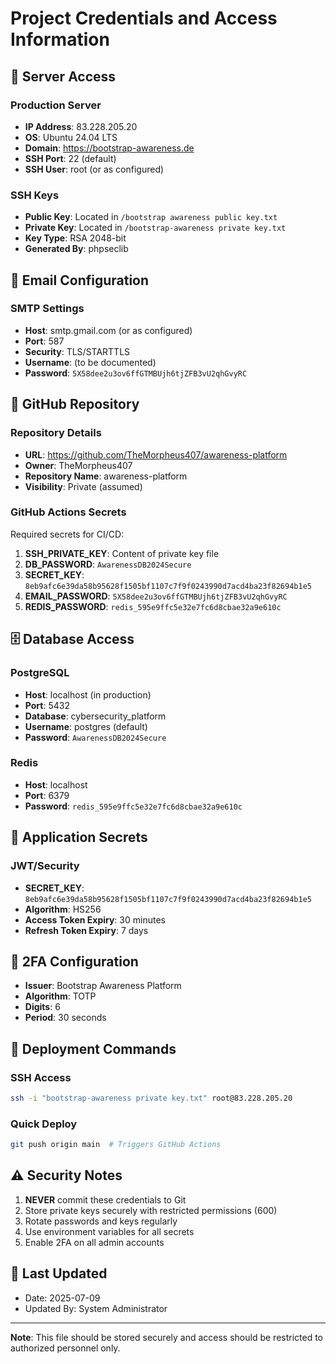 # Project Credentials and Access Information

## 🔐 Server Access

### Production Server
- **IP Address**: 83.228.205.20
- **OS**: Ubuntu 24.04 LTS
- **Domain**: https://bootstrap-awareness.de
- **SSH Port**: 22 (default)
- **SSH User**: root (or as configured)

### SSH Keys
- **Public Key**: Located in `/bootstrap awareness public key.txt`
- **Private Key**: Located in `/bootstrap-awareness private key.txt`
- **Key Type**: RSA 2048-bit
- **Generated By**: phpseclib

## 📧 Email Configuration

### SMTP Settings
- **Host**: smtp.gmail.com (or as configured)
- **Port**: 587
- **Security**: TLS/STARTTLS
- **Username**: (to be documented)
- **Password**: `5X58dee2u3ov6ffGTMBUjh6tjZFB3vU2qhGvyRC`

## 🐙 GitHub Repository

### Repository Details
- **URL**: https://github.com/TheMorpheus407/awareness-platform
- **Owner**: TheMorpheus407
- **Repository Name**: awareness-platform
- **Visibility**: Private (assumed)

### GitHub Actions Secrets
Required secrets for CI/CD:
1. **SSH_PRIVATE_KEY**: Content of private key file
2. **DB_PASSWORD**: `AwarenessDB2024Secure`
3. **SECRET_KEY**: `8eb9afc6e39da58b95628f1505bf1107c7f9f0243990d7acd4ba23f82694b1e5`
4. **EMAIL_PASSWORD**: `5X58dee2u3ov6ffGTMBUjh6tjZFB3vU2qhGvyRC`
5. **REDIS_PASSWORD**: `redis_595e9ffc5e32e7fc6d8cbae32a9e610c`

## 🗄️ Database Access

### PostgreSQL
- **Host**: localhost (in production)
- **Port**: 5432
- **Database**: cybersecurity_platform
- **Username**: postgres (default)
- **Password**: `AwarenessDB2024Secure`

### Redis
- **Host**: localhost
- **Port**: 6379
- **Password**: `redis_595e9ffc5e32e7fc6d8cbae32a9e610c`

## 🔑 Application Secrets

### JWT/Security
- **SECRET_KEY**: `8eb9afc6e39da58b95628f1505bf1107c7f9f0243990d7acd4ba23f82694b1e5`
- **Algorithm**: HS256
- **Access Token Expiry**: 30 minutes
- **Refresh Token Expiry**: 7 days

## 📱 2FA Configuration
- **Issuer**: Bootstrap Awareness Platform
- **Algorithm**: TOTP
- **Digits**: 6
- **Period**: 30 seconds

## 🚀 Deployment Commands

### SSH Access
```bash
ssh -i "bootstrap-awareness private key.txt" root@83.228.205.20
```

### Quick Deploy
```bash
git push origin main  # Triggers GitHub Actions
```

## ⚠️ Security Notes

1. **NEVER** commit these credentials to Git
2. Store private keys securely with restricted permissions (600)
3. Rotate passwords and keys regularly
4. Use environment variables for all secrets
5. Enable 2FA on all admin accounts

## 📅 Last Updated
- Date: 2025-07-09
- Updated By: System Administrator

---

**Note**: This file should be stored securely and access should be restricted to authorized personnel only.